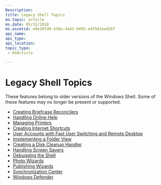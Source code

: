 ```yaml
---
Description: .
title: Legacy Shell Topics
ms.topic: article
ms.date: 05/31/2018
ms.assetid: e9e10fd9-438a-4443-9495-a4f501eed26f
api_name: 
api_type: 
api_location: 
topic_type: 
 - kbArticle

---
```


# Legacy Shell Topics

These features belong to older versions of the Windows Shell. Some of these features may no longer be present or supported.

-   [Creating Briefcase Reconcilers](https://msdn.microsoft.com/en-us/library/Bb776781(v=VS.85).aspx)
-   [Handling Online Help](handling-online-help.md)
-   [Managing Printers](print.md)
-   [Creating Internet Shortcuts](https://msdn.microsoft.com/en-us/library/Bb776784(v=VS.85).aspx)
-   [User Accounts with Fast User Switching and Remote Desktop](fastuserswitching.md)
-   [Implementing a Folder View](https://msdn.microsoft.com/en-us/library/Cc144092(v=VS.85).aspx)
-   [Creating a Disk Cleanup Handler](https://msdn.microsoft.com/en-us/library/Bb776782(v=VS.85).aspx)
-   [Handling Screen Savers](https://msdn.microsoft.com/en-us/library/Cc144066(v=VS.85).aspx)
-   [Debugging the Shell](debugging-with-the-shell.md)
-   [Photo Wizards](https://msdn.microsoft.com/en-us/library/Ff521710(v=VS.85).aspx)
-   [Publishing Wizards](https://msdn.microsoft.com/en-us/library/Bb776788(v=VS.85).aspx)
-   [Synchronization Center](synchronization-center-bumper.md)
-   [Windows Defender](https://msdn.microsoft.com/en-us/library/Ff521745(v=VS.85).aspx)

 

 



